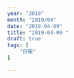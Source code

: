 ```yaml
---
year: "2019"
month: "2019/04"
date: "2019-04-09"
title: "2019-04-09 "
draft: true
tags: [
    "日報"
]

---
```


